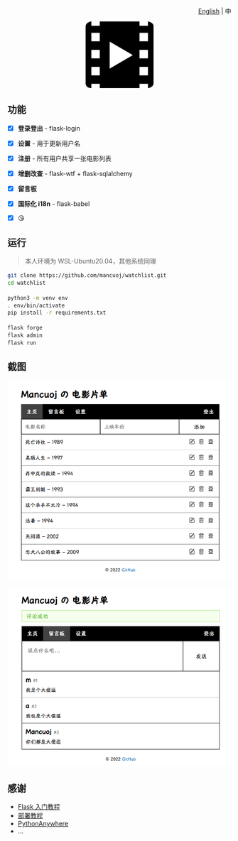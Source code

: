 <p align="right">
    <a href="./README.md">English</a> | 中
</p>

<p align="center">
    <a href="https://mancuoj.pythonanywhere.com/" target="_blank">
        <img src="./assets/M.png" alt="logo" height="150"/>
    </a>
</p>



## 功能

- [x]  **登录登出** - flask-login
- [x]  **设置** - 用于更新用户名
- [x]  **注册** - 所有用户共享一张电影列表
- [x]  **增删改查** - flask-wtf + flask-sqlalchemy
- [x]  **留言板**
- [x]  **国际化 i18n** - flask-babel
- [x]  😘


## 运行

> 本人环境为 WSL-Ubuntu20.04，其他系统同理

```sh
git clone https://github.com/mancuoj/watchlist.git
cd watchlist

python3 -m venv env
. env/bin/activate
pip install -r requirements.txt

flask forge
flask admin
flask run
```

## 截图

<p align="center">
    <img src="./assets/sc1.png"/>
</p>

<p align="center">
    <img src="./assets/sc2.png" />
</p>

## 感谢

- [Flask 入门教程](https://tutorial.helloflask.com/)
- [部署教程](https://tutorial.helloflask.com/deploy/)
- [PythonAnywhere](https://www.pythonanywhere.com/)
- ...
